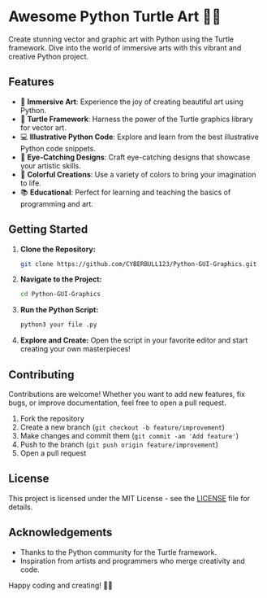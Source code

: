 # Awesome Python Turtle Art 🐢🎨

Create stunning vector and graphic art with Python using the Turtle framework. Dive into the world of immersive arts with this vibrant and creative Python project.

## Features

- 🎨 **Immersive Art**: Experience the joy of creating beautiful art using Python.
- 🐢 **Turtle Framework**: Harness the power of the Turtle graphics library for vector art.
- 💻 **Illustrative Python Code**: Explore and learn from the best illustrative Python code snippets.
- 🚀 **Eye-Catching Designs**: Craft eye-catching designs that showcase your artistic skills.
- 🌈 **Colorful Creations**: Use a variety of colors to bring your imagination to life.
- 📚 **Educational**: Perfect for learning and teaching the basics of programming and art.

## Getting Started

1. **Clone the Repository:**
   ```bash
   git clone https://github.com/CYBERBULL123/Python-GUI-Graphics.git
   ```

2. **Navigate to the Project:**
   ```bash
   cd Python-GUI-Graphics
   ```

3. **Run the Python Script:**
   ```bash
   python3 your file .py 
   ```

4. **Explore and Create:**
   Open the script in your favorite editor and start creating your own masterpieces!


## Contributing

Contributions are welcome! Whether you want to add new features, fix bugs, or improve documentation, feel free to open a pull request.

1. Fork the repository
2. Create a new branch (`git checkout -b feature/improvement`)
3. Make changes and commit them (`git commit -am 'Add feature'`)
4. Push to the branch (`git push origin feature/improvement`)
5. Open a pull request

## License

This project is licensed under the MIT License - see the [LICENSE](LICENSE) file for details.

## Acknowledgements

- Thanks to the Python community for the Turtle framework.
- Inspiration from artists and programmers who merge creativity and code.

Happy coding and creating! 🚀✨
```

